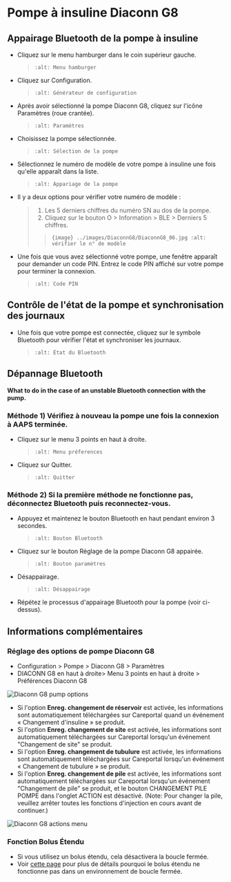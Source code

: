 # Pompe à insuline Diaconn G8

## Appairage Bluetooth de la pompe à insuline

- Cliquez sur le menu hamburger dans le coin supérieur gauche.

  > ```{image} ../images/DiaconnG8/DiaconnG8_01.jpg
  > :alt: Menu hamburger
  > ```

- Cliquez sur Configuration.

  > ```{image} ../images/DiaconnG8/DiaconnG8_02.jpg
  > :alt: Générateur de configuration
  > ```

- Après avoir sélectionné la pompe Diaconn G8, cliquez sur l'icône Paramètres (roue crantée).

  > ```{image} ../images/DiaconnG8/DiaconnG8_03.jpg
  > :alt: Paramètres
  > ```

- Choisissez la pompe sélectionnée.

  > ```{image} ../images/DiaconnG8/DiaconnG8_04.jpg
  > :alt: Sélection de la pompe
  > ```

- Sélectionnez le numéro de modèle de votre pompe à insuline une fois qu'elle apparaît dans la liste.

  > ```{image} ../images/DiaconnG8/DiaconnG8_05.jpg
  > :alt: Appariage de la pompe
  > ```

- Il y a deux options pour vérifier votre numéro de modèle :

  > 1. Les 5 derniers chiffres du numéro SN au dos de la pompe.
  > 2. Cliquez sur le bouton O > Information > BLE > Derniers 5 chiffres.
  > 
  > > `{image} ../images/DiaconnG8/DiaconnG8_06.jpg
    :alt: vérifier le n° de modèle`

- Une fois que vous avez sélectionné votre pompe, une fenêtre apparaît pour demander un code PIN. Entrez le code PIN affiché sur votre pompe pour terminer la connexion.

  > ```{image} ../images/DiaconnG8/DiaconnG8_07.jpg
  > :alt: Code PIN
  > ```

## Contrôle de l'état de la pompe et synchronisation des journaux

- Une fois que votre pompe est connectée, cliquez sur le symbole Bluetooth pour vérifier l'état et synchroniser les journaux.

  > ```{image} ../images/DiaconnG8/DiaconnG8_08.jpg
  > :alt: État du Bluetooth
  > ```

## Dépannage Bluetooth

**What to do in the case of an unstable Bluetooth connection with the pump.**

### Méthode 1) Vérifiez à nouveau la pompe une fois la connexion à AAPS terminée.

- Cliquez sur le menu 3 points en haut à droite.

  > ```{image} ../images/DiaconnG8/DiaconnG8_09.jpg
  > :alt: Menu préferences
  > ```

- Cliquez sur Quitter.

  > ```{image} ../images/DiaconnG8/DiaconnG8_10.jpg
  > :alt: Quitter
  > ```

### Méthode 2) Si la première méthode ne fonctionne pas, déconnectez Bluetooth puis reconnectez-vous.

- Appuyez et maintenez le bouton Bluetooth en haut pendant environ 3 secondes.

  > ```{image} ../images/DiaconnG8/DiaconnG8_11.jpg
  > :alt: Bouton Bluetooth
  > ```

- Cliquez sur le bouton Réglage de la pompe Diaconn G8 appairée.

  > ```{image} ../images/DiaconnG8/DiaconnG8_12.jpg
  > :alt: Bouton paramètres
  > ```

- Désappairage.

  > ```{image} ../images/DiaconnG8/DiaconnG8_13.jpg
  > :alt: Désappairage
  > ```

- Répétez le processus d'appairage Bluetooth pour la pompe (voir ci-dessus).

## Informations complémentaires

### Réglage des options de pompe Diaconn G8

- Configuration > Pompe > Diaconn G8 > Paramètres
- DIACONN G8 en haut à droite> Menu 3 points en haut à droite > Préférences Diaconn G8

![Diaconn G8 pump options](../images/DiaconnG8/DiaconnG8_14.jpg)

- Si l'option **Enreg. changement de réservoir** est activée, les informations sont automatiquement téléchargées sur Careportal quand un événement « Changement d'insuline » se produit.
- Si l'option **Enreg. changement de site** est activée, les informations sont automatiquement téléchargées sur Careportal lorsqu'un événement "Changement de site" se produit.
- Si l'option **Enreg. changement de tubulure** est activée, les informations sont automatiquement téléchargées sur Careportal lorsqu'un événement « Changement de tubulure » se produit.
- Si l'option **Enreg. changement de pile** est activée, les informations sont automatiquement téléchargées sur Careportal lorsqu'un événement "Changement de pile" se produit, et le bouton CHANGEMENT PILE POMPE dans l'onglet ACTION est désactivé. (Note: Pour changer la pile, veuillez arrêter toutes les fonctions d'injection en cours avant de continuer.)

![Diaconn G8 actions menu](../images/DiaconnG8/DiaconnG8_15.jpg)

### Fonction Bolus Étendu

- Si vous utilisez un bolus étendu, cela désactivera la boucle fermée.
- Voir [cette page](Extended-Carbs-why-extended-boluses-won-t-work-in-a-closed-loop-environment) pour plus de détails pourquoi le bolus étendu ne fonctionne pas dans un environnement de boucle fermée.
